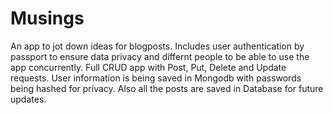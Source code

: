 # Musings
An app to jot down ideas for blogposts. Includes user authentication by passport to ensure data privacy and differnt people to be able to use the app concurrently.
Full CRUD app with Post, Put, Delete and Update requests.
User information is being saved in Mongodb with passwords being hashed for privacy. Also all the posts are saved in Database for future updates.


